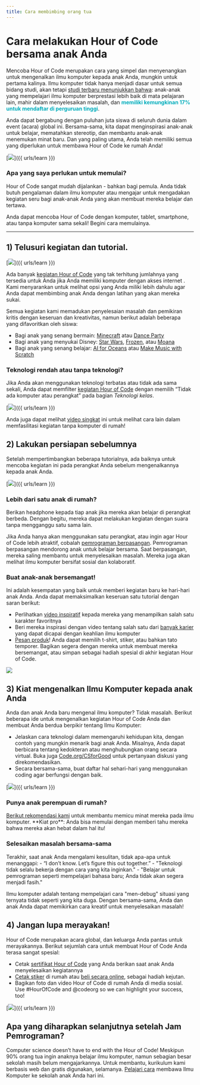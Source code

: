 ```yaml
---
title: Cara membimbing orang tua
---
```


# Cara melakukan Hour of Code bersama anak Anda
Mencoba Hour of Code merupakan cara yang simpel dan menyenangkan untuk mengenalkan ilmu komputer kepada anak Anda, mungkin untuk pertama kalinya. Ilmu komputer tidak hanya menjadi dasar untuk semua bidang studi, akan tetapi <a href="https://medium.com/@codeorg/cs-helps-students-outperform-in-school-college-and-workplace-66dd64a69536">studi terbaru menunjukkan bahwa</a>: anak-anak yang mempelajari ilmu komputer berprestasi lebih baik di mata pelajaran lain, mahir dalam menyelesaikan masalah, dan <font color="00adbc"><b>memiliki kemungkinan 17% untuk mendaftar di perguruan tinggi</b></font>.

Anda dapat bergabung dengan puluhan juta siswa di seluruh dunia dalam event (acara) global ini. Bersama-sama, kita dapat menginspirasi anak-anak untuk belajar, mematahkan stereotip, dan membantu anak-anak menemukan minat baru. Dan yang paling utama, Anda telah memiliki semua yang diperlukan untuk membawa Hour of Code ke rumah Anda!

[<img src="/images/fit-600/Marketing/mother-helping-her-daughter-use-a-laptop-4260325.jpg" />]({{ urls/learn }})

<h3>Apa yang saya perlukan untuk memulai?</h3>
Hour of Code sangat mudah dijalankan - bahkan bagi pemula. Anda tidak butuh pengalaman dalam ilmu komputer atau mengajar untuk mengadakan kegiatan seru bagi anak-anak Anda yang akan membuat mereka belajar dan tertawa.

Anda dapat mencoba Hour of Code dengan komputer, tablet, smartphone, atau tanpa komputer sama sekali! Begini cara memulainya.

***

## 1) Telusuri kegiatan dan tutorial.

[<img src="/images/fit-600/tutorials.png" />]({{ urls/learn }})

Ada banyak <a href="https://hourofcode.com/us/learn">kegiatan Hour of Code</a> yang tak terhitung jumlahnya yang tersedia untuk Anda jika Anda memiliki komputer dengan akses internet . Kami menyarankan untuk melihat opsi yang Anda miliki lebih dahulu agar Anda dapat membimbing anak Anda dengan latihan yang akan mereka sukai.

Semua kegiatan kami memadukan penyelesaian masalah dan pemikiran kritis dengan keseruan dan kreativitas, namun berikut adalah beberapa yang difavoritkan oleh siswa:

- Bagi anak yang senang bermain: <a href="https://code.org/minecraft">Minecraft</a> atau <a href="https://code.org/dance">Dance Party</a>
- Bagi anak yang menyukai Disney: <a href="https://code.org/starwars">Star Wars</a>, <a href="https://studio.code.org/s/frozen/stage/1/puzzle/1">Frozen</a>, atau <a href="https://partners.disney.com/hour-of-code?cds&cmp=vanity%7Cnatural%7Cus%7Cmoanahoc%7C">Moana</a>
- Bagi anak yang senang belajar: <a href="https://code.org/oceans">AI for Oceans</a> atau <a href="https://scratch.mit.edu/projects/editor/?tutorial=music&utm_source=codeorg">Make Music with Scratch</a>

<h3>Teknologi rendah atau tanpa teknologi?</h3>
Jika Anda akan menggunakan teknologi terbatas atau tidak ada sama sekali, Anda dapat memfilter <a href="https://hourofcode.com/us/learn">kegiatan Hour of Code</a> dengan memilih “Tidak ada komputer atau perangkat” pada bagian <em>Teknologi kelas</em>.

[<img src="/images/fit-500/Marketing/filtering-activities-hoc.jpg" />]({{ urls/learn }})

Anda juga dapat melihat <a href="https://www.youtube.com/playlist?list=PLzdnOPI1iJNcpfa4LtbaIl35gqir_5XUu">video singkat</a> ini untuk melihat cara lain dalam memfasilitasi kegiatan tanpa komputer di rumah!

## 2) Lakukan persiapan sebelumnya
Setelah mempertimbangkan beberapa tutorialnya, ada baiknya untuk mencoba kegiatan ini pada perangkat Anda sebelum mengenalkannya kepada anak Anda.

[<img src="/images/fit-600/Marketing/father-and-children-looking-at-a-laptop-4260749.jpg" />]({{ urls/learn }})

<h3>Lebih dari satu anak di rumah?</h3>
Berikan headphone kepada tiap anak jika mereka akan belajar di perangkat berbeda. Dengan begitu, mereka dapat melakukan kegiatan dengan suara tanpa mengganggu satu sama lain.

Jika Anda hanya akan menggunakan satu perangkat, atau ingin agar Hour of Code lebih atraktif, cobalah <a href="https://www.youtube.com/watch?v=vgkahOzFH2Q">pemrograman berpasangan</a>. Pemrograman berpasangan mendorong anak untuk belajar bersama. Saat berpasangan, mereka saling membantu untuk menyelesaikan masalah. Mereka juga akan melihat ilmu komputer bersifat sosial dan kolaboratif.

<h3>Buat anak-anak bersemangat! </h3>
Ini adalah kesempatan yang baik untuk memberi kegiatan baru ke hari-hari anak Anda. Anda dapat memaksimalkan keseruan satu tutorial dengan saran berikut:

- Perlihatkan <a href="https://www.youtube.com/playlist?list=PLzdnOPI1iJNcadqJAZnbDYShie4gLZQQJ">video inspiratif</a> kepada mereka yang menampilkan salah satu karakter favoritnya
- Beri mereka inspirasi dengan video tentang salah satu dari <a href="https://www.youtube.com/playlist?list=PLzdnOPI1iJNfpD8i4Sx7U0y2MccnrNZuP">banyak karier</a> yang dapat dicapai dengan keahlian ilmu komputer
- <a href="https://store.code.org/">Pesan produk</a>! Anda dapat memilih t-shirt, stiker, atau bahkan tato temporer. Bagikan segera dengan mereka untuk membuat mereka bersemangat, atau simpan sebagai hadiah spesial di akhir kegiatan Hour of Code.

<a href="https://store.code.org/" target="_blank"><img src="/images/fit-500/Marketing/hourofcodestore.jpg"></a>

## 3) Kiat mengenalkan Ilmu Komputer kepada anak Anda

Anda dan anak Anda baru mengenal ilmu komputer? Tidak masalah. Berikut beberapa ide untuk mengenalkan kegiatan Hour of Code Anda dan membuat Anda berdua berpikir tentang Ilmu Komputer:

- Jelaskan cara teknologi dalam memengaruhi kehidupan kita, dengan contoh yang mungkin menarik bagi anak Anda. Misalnya, Anda dapat berbicara tentang kedokteran atau menghubungkan orang secara virtual. Buka juga <a href="https://code.org/csforgood">Code.org/CSforGood</a> untuk pertanyaan diskusi yang direkomendasikan.
- Secara bersama-sama, buat daftar hal sehari-hari yang menggunakan coding agar berfungsi dengan baik.

[<img src="/images/fit-600/Marketing/girl-sitting-on-sofa-while-using-tablet-computer-4144035.jpg" />]({{ urls/learn }})

<h3>Punya anak perempuan di rumah?</h3>
<a href="https://code.org/girls">Berikut rekomendasi kami</a> untuk membantu memicu minat mereka pada ilmu komputer. **Kiat pro**: Anda bisa memulai dengan memberi tahu mereka bahwa mereka akan hebat dalam hal itu!

<h3>Selesaikan masalah bersama-sama</h3>
Terakhir, saat anak Anda mengalami kesulitan, tidak apa-apa untuk menanggapi:
- “I don’t know. Let’s figure this out together.”
- "Teknologi tidak selalu bekerja dengan cara yang kita inginkan."
- "Belajar untuk pemrograman seperti mempelajari bahasa baru; Anda tidak akan segera menjadi fasih."

Ilmu komputer adalah tentang mempelajari cara "men-debug" situasi yang ternyata tidak seperti yang kita duga. Dengan bersama-sama, Anda dan anak Anda dapat memikirkan cara kreatif untuk menyelesaikan masalah!


## 4) Jangan lupa merayakan!

Hour of Code merupakan acara global, dan keluarga Anda pantas untuk merayakannya. Berikut sejumlah cara untuk membuat Hour of Code Anda terasa sangat spesial:

- Cetak <a href="https://staging.code.org/certificates">sertifikat Hour of Code</a> yang Anda berikan saat anak Anda menyelesaikan kegiatannya
- <a href="https://staging.hourofcode.com/us/promote/resources#stickers">Cetak stiker</a> di rumah atau <a href="https://store.code.org/">beli secara online</a>, sebagai hadiah kejutan.
- Bagikan foto dan video Hour of Code di rumah Anda di media sosial. Use #HourOfCode and @codeorg so we can highlight your success, too!

[<img src="/images/fit-600/Marketing/g8TUlHzF.jpeg" />]({{ urls/learn }})

<h2>Apa yang diharapkan selanjutnya setelah Jam Pemrograman?</h2>

Computer science doesn’t have to end with the Hour of Code! Meskipun 90% orang tua ingin anaknya belajar ilmu komputer, namun sebagian besar sekolah masih belum mengajarkannya. Untuk membantu, kurikulum kami berbasis web dan gratis digunakan, selamanya. <a href="https://code.org/yourschool">Pelajari cara</a> membawa Ilmu Komputer ke sekolah anak Anda hari ini.